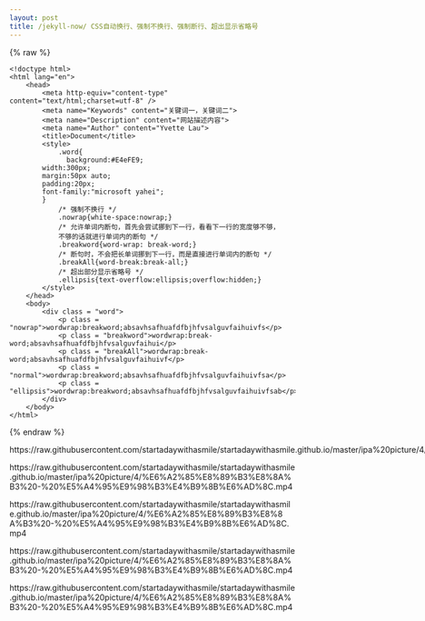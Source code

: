 ```yaml
---
layout: post
title: /jekyll-now/ CSS自动换行、强制不换行、强制断行、超出显示省略号
---
```


{% raw %}

```liquid
<!doctype html>
<html lang="en">
	<head>
		<meta http-equiv="content-type" content="text/html;charset=utf-8" />
		<meta name="Keywords" content="关键词一，关键词二">
		<meta name="Description" content="网站描述内容">
		<meta name="Author" content="Yvette Lau">
		<title>Document</title>
		<style>
			.word{
			  background:#E4eFE9;
        width:300px;
        margin:50px auto;
        padding:20px;
        font-family:"microsoft yahei";
        }
			/* 强制不换行 */
			.nowrap{white-space:nowrap;}
			/* 允许单词内断句，首先会尝试挪到下一行，看看下一行的宽度够不够，
			不够的话就进行单词内的断句 */
			.breakword{word-wrap: break-word;}
			/* 断句时，不会把长单词挪到下一行，而是直接进行单词内的断句 */
			.breakAll{word-break:break-all;}			
			/* 超出部分显示省略号 */
			.ellipsis{text-overflow:ellipsis;overflow:hidden;}
		</style>
	</head>
	<body>
		<div class = "word">
			<p class = "nowrap">wordwrap:breakword;absavhsafhuafdfbjhfvsalguvfaihuivfs</p>			
			<p class = "breakword">wordwrap:break-word;absavhsafhuafdfbjhfvsalguvfaihui</p>
			<p class = "breakAll">wordwrap:break-word;absavhsafhuafdfbjhfvsalguvfaihuivf</p>
			<p class = "normal">wordwrap:breakword;absavhsafhuafdfbjhfvsalguvfaihuivfsa</p>
			<p class = "ellipsis">wordwrap:breakword;absavhsafhuafdfbjhfvsalguvfaihuivfsab</p>
		</div>
	</body>
</html>
```

{% endraw %}

<style>
	/* 强制不换行 */
	.nowrap{white-space:nowrap;}
	/* 允许单词内断句，首先会尝试挪到下一行，看看下一行的宽度够不够，
	不够的话就进行单词内的断句 */
	.breakword{word-wrap: break-word;}
	/* 断句时，不会把长单词挪到下一行，而是直接进行单词内的断句 */
	.breakAll{word-break:break-all;}			
	/* 超出部分显示省略号 */
	.ellipsis{text-overflow:ellipsis;overflow:hidden;}
</style>
<p class = "nowrap">https://raw.githubusercontent.com/startadaywithasmile/startadaywithasmile.github.io/master/ipa%20picture/4/%E6%A2%85%E8%89%B3%E8%8A%B3%20-%20%E5%A4%95%E9%98%B3%E4%B9%8B%E6%AD%8C.mp4</p>			
<p class = "breakword">https://raw.githubusercontent.com/startadaywithasmile/startadaywithasmile.github.io/master/ipa%20picture/4/%E6%A2%85%E8%89%B3%E8%8A%B3%20-%20%E5%A4%95%E9%98%B3%E4%B9%8B%E6%AD%8C.mp4</p>
<p class = "breakAll">https://raw.githubusercontent.com/startadaywithasmile/startadaywithasmile.github.io/master/ipa%20picture/4/%E6%A2%85%E8%89%B3%E8%8A%B3%20-%20%E5%A4%95%E9%98%B3%E4%B9%8B%E6%AD%8C.mp4</p>
<p class = "normal">https://raw.githubusercontent.com/startadaywithasmile/startadaywithasmile.github.io/master/ipa%20picture/4/%E6%A2%85%E8%89%B3%E8%8A%B3%20-%20%E5%A4%95%E9%98%B3%E4%B9%8B%E6%AD%8C.mp4</p>
<p class = "ellipsis">https://raw.githubusercontent.com/startadaywithasmile/startadaywithasmile.github.io/master/ipa%20picture/4/%E6%A2%85%E8%89%B3%E8%8A%B3%20-%20%E5%A4%95%E9%98%B3%E4%B9%8B%E6%AD%8C.mp4</p>




